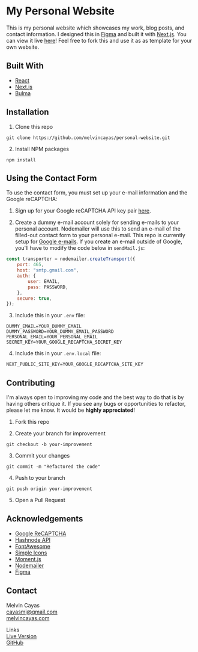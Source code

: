 # My Personal Website

This is my personal website which showcases my work, blog posts, and contact information. I designed this in [Figma](https://figma.com/) and built it with [Next.js](https://nextjs.org/). You can view it live [here](https://melvincayas.com)! Feel free to fork this and use it as as template for your own website.

## Built With

- [React](https://reactjs.org/)
- [Next.js](https://nextjs.org/)
- [Bulma](https://bulma.io/)

## Installation

1. Clone this repo

```
git clone https://github.com/melvincayas/personal-website.git
```

2. Install NPM packages

```
npm install
```

## Using the Contact Form

To use the contact form, you must set up your e-mail information and the Google reCAPTCHA:

1. Sign up for your Google reCAPTCHA API key pair [here](https://developers.google.com/recaptcha/intro).

2. Create a dummy e-mail account solely for sending e-mails to your personal account. Nodemailer will use this to send an e-mail of the filled-out contact form to your personal e-mail. This repo is currently setup for [Google e-mails](https://accounts.google.com/signup/v2/webcreateaccount?flowName=GlifWebSignIn&flowEntry=SignUp). If you create an e-mail outside of Google, you'll have to modify the code below in `sendMail.js`:

```javascript
const transporter = nodemailer.createTransport({
	port: 465,
	host: "smtp.gmail.com",
	auth: {
		user: EMAIL,
		pass: PASSWORD,
	},
	secure: true,
});
```

3. Include this in your `.env` file:

```
DUMMY_EMAIL=YOUR_DUMMY_EMAIL
DUMMY_PASSWORD=YOUR_DUMMY_EMAIL_PASSWORD
PERSONAL_EMAIL=YOUR_PERSONAL_EMAIL
SECRET_KEY=YOUR_GOOGLE_RECAPTCHA_SECRET_KEY
```

4. Include this in your `.env.local` file:

```
NEXT_PUBLIC_SITE_KEY=YOUR_GOOGLE_RECAPTCHA_SITE_KEY
```

## Contributing

I'm always open to improving my code and the best way to do that is by having others critique it. If you see any bugs or opportunities to refactor, please let me know. It would be **highly appreciated**!

1. Fork this repo

2. Create your branch for improvement

```
git checkout -b your-improvement
```

3. Commit your changes

```
git commit -m "Refactored the code"
```

4. Push to your branch

```
git push origin your-improvement
```

5. Open a Pull Request

## Acknowledgements

- [Google ReCAPTCHA](https://www.google.com/recaptcha/about/)
- [Hashnode API](https://api.hashnode.com/)
- [FontAwesome](https://fontawesome.com/)
- [Simple Icons](https://simpleicons.org/)
- [Moment.js](https://momentjs.com/)
- [Nodemailer](https://nodemailer.com/about/)
- [Figma](https://figma.com/)

## Contact

Melvin Cayas  
[cayasmj@gmail.com](mailto:cayasmj@gmail.com?subject=[GitHub])  
[melvincayas.com](https://melvincayas.com/)

Links  
[Live Version](https://melvincayas.com/)  
[GitHub](https://github.com/melvincayas/personal-website)
